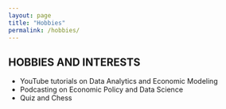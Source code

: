 ```yaml
---
layout: page
title: "Hobbies"
permalink: /hobbies/
---
```


## HOBBIES AND INTERESTS

- YouTube tutorials on Data Analytics and Economic Modeling
- Podcasting on Economic Policy and Data Science
- Quiz and Chess
